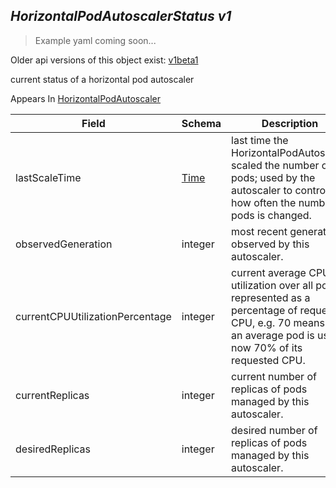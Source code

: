 ## *HorizontalPodAutoscalerStatus v1*

> Example yaml coming soon...

<aside class="notice">Older api versions of this object exist: <a href="#horizontalpodautoscalerstatus-v1beta1">v1beta1</a> </aside>

current status of a horizontal pod autoscaler

<aside class="notice">
Appears In  <a href="#horizontalpodautoscaler-v1">HorizontalPodAutoscaler</a> </aside>

Field        | Schema     | Description
------------ | ---------- | -----------
lastScaleTime | [Time](#time-unversioned) | last time the HorizontalPodAutoscaler scaled the number of pods; used by the autoscaler to control how often the number of pods is changed.
observedGeneration | integer | most recent generation observed by this autoscaler.
currentCPUUtilizationPercentage | integer | current average CPU utilization over all pods, represented as a percentage of requested CPU, e.g. 70 means that an average pod is using now 70% of its requested CPU.
currentReplicas | integer | current number of replicas of pods managed by this autoscaler.
desiredReplicas | integer | desired number of replicas of pods managed by this autoscaler.


